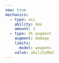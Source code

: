```yaml
---
new: true
mechanics:
  - type: asi
    ability: dex
    amount: 1
  - type: dt-augment
    augment: damage
    limits:
      model: weapons
    value: abilityMod
---
```

